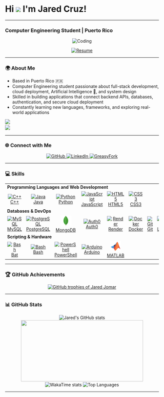 <h1 align="left"><b>Hi <img src="https://user-images.githubusercontent.com/18350557/176309783-0785949b-9127-417c-8b55-ab5a4333674e.gif" width="30"/> I'm Jared Cruz!</b></h1>

---
### Computer Engineering Student | Puerto Rico

<div align="center">
  <p>
    <img alt="Coding" width="350" src="https://c.tenor.com/ccmSmZhIXNwAAAAC/code-lyoko-jeremy.gif">
  </p>

  <a href="https://flowcv.com/resume/elab410wok">
    <img src="https://img.shields.io/badge/View_My_Resume-3382ed?style=for-the-badge&logo=read-the-docs&logoColor=white" alt="Resume">
  </a>
</div>

---

### 🌍 About Me
- Based in Puerto Rico 🇵🇷  
- Computer Engineering student passionate about full-stack development, cloud deployment, Artificial Intelligence 🤖, and system design  
- Skilled in building applications that connect backend APIs, databases, authentication, and secure cloud deployment  
- Constantly learning new languages, frameworks, and exploring real-world applications  

<a href="https://www.github.com/JaredJomar" target="_blank" rel="noreferrer">
  <img src="https://img.shields.io/github/followers/JaredJomar?logo=github&style=for-the-badge&color=3382ed&labelColor=0f172a" style="width: 150px; height: auto;" />
</a>
<br>
<a href="https://wakatime.com/@628ab87c-405a-4a29-8c87-079bc17f01c2" target="_blank" rel="noreferrer">
  <img src="https://wakatime.com/badge/user/628ab87c-405a-4a29-8c87-079bc17f01c2.svg" style="width: 190px; height: auto;" />
</a>

---

### 🌐 Connect with Me

<p align="center">
  <a href="https://www.github.com/JaredJomar" target="_blank">
    <img src="https://img.shields.io/badge/GitHub-181717?style=for-the-badge&logo=github&logoColor=white" alt="GitHub" />
  </a>
  <a href="https://www.linkedin.com/in/jared-cruz-880359263/" target="_blank">
    <img src="https://img.shields.io/badge/LinkedIn-0077B5?style=for-the-badge&logo=linkedin&logoColor=white" alt="LinkedIn" />
  </a>
  <a href="https://greasyfork.org/en/users/900539-jaredjomar" target="_blank">
    <img src="https://img.shields.io/badge/GreasyFork-3382ed?style=for-the-badge" alt="GreasyFork" />
  </a>
</p>

---

### 💻 Skills

<div align="center">
  <table>
    <tr>
      <td colspan="15"><strong>Programming Languages and Web Development</strong></td>
    </tr>
    <tr>
      <td align="center">
        <a href="https://isocpp.org/" target="_blank" rel="noreferrer">
          <img src="https://raw.githubusercontent.com/danielcranney/readme-generator/main/public/icons/skills/cplusplus-colored.svg" width="36" height="36" alt="C++" />
          <br />C++
        </a>
      </td>
      <td align="center">
        <a href="https://www.java.com/" target="_blank" rel="noreferrer">
          <img src="https://raw.githubusercontent.com/danielcranney/readme-generator/main/public/icons/skills/java-colored.svg" width="36" height="36" alt="Java" />
          <br />Java
        </a>
      </td>
      <td align="center">
        <a href="https://www.python.org/" target="_blank" rel="noreferrer">
          <img src="https://raw.githubusercontent.com/danielcranney/readme-generator/main/public/icons/skills/python-colored.svg" width="36" height="36" alt="Python" />
          <br />Python
        </a>
      </td>
      <td align="center">
        <a href="https://developer.mozilla.org/en-US/docs/Web/JavaScript" target="_blank" rel="noreferrer">
          <img src="https://raw.githubusercontent.com/danielcranney/readme-generator/main/public/icons/skills/javascript-colored.svg" width="36" height="36" alt="JavaScript" />
          <br />JavaScript
        </a>
      </td>
      <td align="center">
        <a href="https://developer.mozilla.org/en-US/docs/Web/HTML" target="_blank" rel="noreferrer">
          <img src="https://raw.githubusercontent.com/danielcranney/readme-generator/main/public/icons/skills/html5-colored.svg" width="36" height="36" alt="HTML5" />
          <br />HTML5
        </a>
      </td>
      <td align="center">
        <a href="https://www.w3.org/Style/CSS/" target="_blank" rel="noreferrer">
          <img src="https://raw.githubusercontent.com/danielcranney/readme-generator/main/public/icons/skills/css3-colored.svg" width="36" height="36" alt="CSS3" />
          <br />CSS3
        </a>
      </td>
    </tr>
    <tr>
      <td colspan="15"><strong>Databases & DevOps</strong></td>
    </tr>
    <tr>
      <td align="center">
        <a href="https://www.mysql.com/" target="_blank" rel="noreferrer">
          <img src="https://raw.githubusercontent.com/danielcranney/readme-generator/main/public/icons/skills/mysql-colored.svg" width="36" height="36" alt="MySQL" />
          <br />MySQL
        </a>
      </td>
      <td align="center">
        <a href="https://www.postgresql.org/" target="_blank" rel="noreferrer">
          <img src="https://raw.githubusercontent.com/danielcranney/readme-generator/main/public/icons/skills/postgresql-colored.svg" width="36" height="36" alt="PostgreSQL" />
          <br />PostgreSQL
        </a>
      </td>
      <td align="center">
        <a href="https://www.mongodb.com/" target="_blank" rel="noreferrer">
          <img src="https://raw.githubusercontent.com/devicons/devicon/master/icons/mongodb/mongodb-original.svg" width="36" height="36" alt="MongoDB" />
          <br />MongoDB
        </a>
      </td>
      <td align="center">
        <a href="https://auth0.com/" target="_blank" rel="noreferrer">
          <img src="https://avatars.githubusercontent.com/u/2824157?s=200&v=4" width="36" height="36" alt="Auth0" />
          <br />Auth0
        </a>
      </td>
      <td align="center">
        <a href="https://render.com/" target="_blank" rel="noreferrer">
          <img src="https://avatars.githubusercontent.com/u/36424661?s=200&v=4" width="36" height="36" alt="Render" />
          <br />Render
        </a>
      </td>
      <td align="center">
        <a href="https://www.docker.com/" target="_blank" rel="noreferrer">
          <img src="https://raw.githubusercontent.com/danielcranney/readme-generator/main/public/icons/skills/docker-colored.svg" width="36" height="36" alt="Docker" />
          <br />Docker
        </a>
      </td>
      <td align="center">
        <a href="https://git-scm.com/" target="_blank" rel="noreferrer">
          <img src="https://raw.githubusercontent.com/danielcranney/readme-generator/main/public/icons/skills/git-colored.svg" width="36" height="36" alt="Git" />
          <br />Git
        </a>
      </td>
      <td align="center">
        <a href="https://www.linux.org/" target="_blank" rel="noreferrer">
          <img src="https://raw.githubusercontent.com/danielcranney/readme-generator/main/public/icons/skills/linux-colored.svg" width="36" height="36" alt="Linux" />
          <br />Linux
        </a>
      </td>
      <td align="center">
        <a href="https://www.heroku.com/" target="_blank" rel="noreferrer">
          <img src="https://raw.githubusercontent.com/danielcranney/readme-generator/main/public/icons/skills/heroku-colored.svg" width="36" height="36" alt="Heroku" />
          <br />Heroku
        </a>
      </td>
    </tr>
    <tr>
      <td colspan="15"><strong>Scripting & Hardware</strong></td>
    </tr>
    <tr>
      <td align="center">
        <a href="https://www.gnu.org/software/bash/" target="_blank" rel="noreferrer">
          <img src="https://www.certcop.com/wp-content/uploads/2020/07/1-bash%20icon-400x400.png" width="36" height="36" alt="Bash" />
          <br />Bat
        </a>
      </td>
      <td align="center">
        <a href="https://www.gnu.org/software/bash/" target="_blank" rel="noreferrer">
          <img src="https://raw.githubusercontent.com/danielcranney/readme-generator/main/public/icons/skills/bash-colored.svg" width="36" height="36" alt="Bash" />
          <br />Bash
        </a>
      </td>
      <td align="center">
        <a href="https://docs.microsoft.com/en-us/powershell/" target="_blank" rel="noreferrer">
          <img src="https://raw.githubusercontent.com/danielcranney/readme-generator/main/public/icons/skills/powershell-colored.svg" width="36" height="36" alt="PowerShell" />
          <br />PowerShell
        </a>
      </td>
      <td align="center">
        <a href="https://www.arduino.cc/" target="_blank" rel="noreferrer">
          <img src="https://raw.githubusercontent.com/danielcranney/readme-generator/main/public/icons/skills/arduino-colored.svg" width="36" height="36" alt="Arduino" />
          <br />Arduino
        </a>
      </td>
      <td align="center">
        <a href="https://www.mathworks.com/products/matlab.html" target="_blank" rel="noreferrer">
          <img src="https://raw.githubusercontent.com/devicons/devicon/master/icons/matlab/matlab-original.svg" width="36" height="36" alt="MATLAB" />
          <br />MATLAB
        </a>
      </td>
    </tr>
  </table>
</div>

---

### 🏆 GitHub Achievements

<p align="center">
  <a href="https://github.com/ryo-ma/github-profile-trophy">
    <img src="https://github-profile-trophy.vercel.app/?username=JaredJomar&show_icons=true&theme=radical" alt="GitHub trophies of Jared Jomar" />
  </a>
</p>

---

### 📊 GitHub Stats
<div align="center">
  <img width=400 height=200 align="center" src="https://github-readme-stats.vercel.app/api?username=JaredJomar&show_icons=true&hide=&count_private=true&title_color=3382ed&text_color=ffffff&icon_color=3382ed&bg_color=0f172a&hide_border=true" alt="Jared's GitHub stats" />
  <img width=400 height=200 align="center" src="https://github-readme-streak-stats.herokuapp.com/?user=JaredJomar&stroke=ffffff&background=0f172a&ring=3382ed&fire=3382ed&currStreakNum=ffffff&currStreakLabel=3382ed&sideNums=ffffff&sideLabels=ffffff&dates=ffffff&hide_border=true" />
</div>

<div align="center">
  <img width=400 height=250 align="center" src="https://github-readme-stats.vercel.app/api/wakatime?username=JaredJomar&layout=compact&show_icons=true&title_color=3382ed&text_color=ffffff&icon_color=3382ed&bg_color=0f172a&hide_border=true" alt="WakaTime stats" />
  <img width=400 height=250 align="center" src="https://github-readme-stats.vercel.app/api/top-langs/?username=JaredJomar&langs_count=10&layout=compact&title_color=3382ed&text_color=ffffff&icon_color=3382ed&bg_color=0f172a&hide_border=true" alt="Top Languages" />
</div>

---
